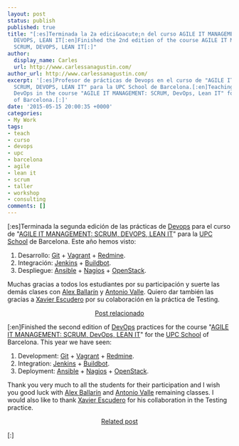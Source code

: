 ```yaml
---
layout: post
status: publish
published: true
title: "[:es]Terminada la 2a edici&oacute;n del curso AGILE IT MANAGEMENT: SCRUM,
  DEVOPS, LEAN IT[:en]Finished the 2nd edition of the course AGILE IT MANAGEMENT:
  SCRUM, DEVOPS, LEAN IT[:]"
author:
  display_name: Carles
  url: http://www.carlessanagustin.com/
author_url: http://www.carlessanagustin.com/
excerpt: '[:es]Profesor de prácticas de Devops en el curso de "AGILE IT MANAGEMENT:
  SCRUM, DEVOPS, LEAN IT" para la UPC School de Barcelona.[:en]Teaching practical
  DevOps in the course "AGILE IT MANAGEMENT: SCRUM, DevOps, Lean IT" for the UPC School
  of Barcelona.[:]'
date: '2015-05-15 20:00:35 +0000'
categories:
- My Work
tags:
- teach
- curso
- devops
- upc
- barcelona
- agile
- lean it
- scrum
- taller
- workshop
- consulting
comments: []
---
```

<p>[:es]Terminada la segunda edici&oacute;n de las pr&aacute;cticas de&nbsp;<a title="DevOps" href="http://en.wikipedia.org/wiki/DevOps" target="_blank">Devops</a>&nbsp;para&nbsp;el curso de "<a title="AGILE IT MANAGEMENT: SCRUM, DEVOPS, LEAN IT" href="http://www.talent.upc.edu/esp/professionals/presentacio/codi/527700/agile/management/scrum/devops/lean" target="_blank">AGILE IT MANAGEMENT: SCRUM, DEVOPS, LEAN IT</a>" para la <a title="UPC School" href="http://www.talent.upc.edu/" target="_blank">UPC School</a> de Barcelona. Este a&ntilde;o hemos visto:</p>
<ol>
<li>Desarrollo: <a href="http://git-scm.com/" target="_blank">Git</a> + <a href="https://www.vagrantup.com/" target="_blank">Vagrant</a> + <a href="http://www.redmine.org/" target="_blank">Redmine</a>.</li>
<li>Integraci&oacute;n: <a href="https://jenkins-ci.org/" target="_blank">Jenkins</a> + <a href="http://buildbot.net/" target="_blank">Buildbot</a>.</li>
<li>Despliegue: <a href="http://www.ansible.com" target="_blank">Ansible</a> + <a href="http://www.nagios.org/" target="_blank">Nagios</a> + <a href="https://www.openstack.org/" target="_blank">OpenStack</a>.</li>
</ol>
<p>Muchas gracias a todos los estudiantes&nbsp;por su participaci&oacute;n y suerte&nbsp;las dem&aacute;s clases con&nbsp;<a title="Alex Ballar&iacute;n" href="https://www.linkedin.com/in/alexballarin" target="_blank">Alex Ballar&iacute;n</a> y <a title="Antonio Valle" href="http://es.linkedin.com/in/avallesalas" target="_blank">Antonio Valle</a>. Quiero dar tambi&eacute;n las gracias a <a href="https://twitter.com/xescuder" target="_blank">Xavier Escudero</a> por su colaboraci&oacute;n en la pr&aacute;ctica de Testing.</p>
<p style="text-align: center;"><a href="http://www.carlessanagustin.com/es/2014/04/29/terminada-la-primera-edicion-del-curso-agile-it-management-scrum-devops-lean-it/" target="_blank">Post relacionado</a></p>
<p>[:en]Finished the second edition of <a href="http://en.wikipedia.org/wiki/DevOps" target="_blank">DevOps</a> practices for the course "<a href="http://www.talent.upc.edu/esp/professionals/presentacio/codi/527700/agile/management/scrum/devops/lean" target="_blank">AGILE IT MANAGEMENT: SCRUM, DevOps, LEAN IT</a>" for the <a href="http://www.talent.upc.edu/" target="_blank">UPC School</a> of Barcelona. This year we have seen:</p>
<ol>
<li>Development: <a href="http://git-scm.com/" target="_blank">Git</a> + <a href="https://www.vagrantup.com/" target="_blank">Vagrant</a> + <a href="http://www.redmine.org/" target="_blank">Redmine</a>.</li>
<li>Integration: <a href="https://jenkins-ci.org/" target="_blank">Jenkins</a> + <a href="http://buildbot.net/" target="_blank">Buildbot</a>.</li>
<li>Deployment: <a href="http://www.ansible.com" target="_blank">Ansible</a> + <a href="http://www.nagios.org/" target="_blank">Nagios</a> + <a href="https://www.openstack.org/" target="_blank">OpenStack</a>.</li>
</ol>
<p>Thank you very much to all the students for their participation and I wish you good luck with&nbsp;<a title="Alex Ballar&iacute;n" href="https://www.linkedin.com/in/alexballarin" target="_blank">Alex Ballar&iacute;n</a>&nbsp;and&nbsp;<a title="Antonio Valle" href="http://es.linkedin.com/in/avallesalas" target="_blank">Antonio Valle</a> remaining classes. I would also like to thank&nbsp;<a href="https://twitter.com/xescuder" target="_blank">Xavier Escudero</a> for his collaboration in the Testing practice.</p>
<p style="text-align: center;"><a href="http://www.carlessanagustin.com/en/2014/04/29/terminada-la-primera-edicion-del-curso-agile-it-management-scrum-devops-lean-it/" target="_blank">Related post</a></p>
<p>[:]</p>

